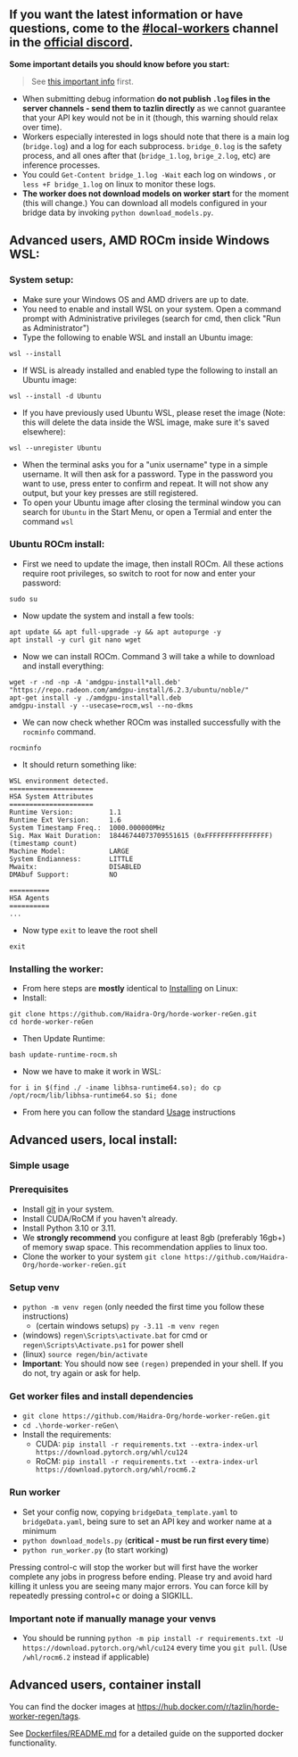 ##  If you want the latest information or have questions, come to the [#local-workers](https://discord.com/channels/781145214752129095/1076124012305993768) channel in the [official discord](https://discord.gg/3DxrhksKzn).


**Some important details you should know before you start:**

> See [this important info](README.md/#important-info) first.

- When submitting debug information **do not publish `.log` files in the server channels - send them to tazlin directly** as we cannot guarantee that your API key would not be in it (though, this warning should relax over time).
- Workers especially interested in logs should note that there is a main log (`bridge.log`) and a log for each subprocess. `bridge_0.log` is the safety process, and all ones after that (`bridge_1.log`, `brige_2.log`, etc) are inference processes.
- You could `Get-Content bridge_1.log -Wait` each log on windows , or `less +F bridge_1.log` on linux to monitor these logs.
- **The worker does not download models on worker start** for the moment (this will change.) You can download all models configured in your bridge data by invoking `python download_models.py`.


## Advanced users, AMD ROCm inside Windows WSL:

### System setup:
* Make sure your Windows OS and AMD drivers are up to date.
* You need to enable and install WSL on your system. Open a command prompt with Administrative privileges (search for cmd, then click "Run as Administrator")
* Type the following to enable WSL and install an Ubuntu image:
```
wsl --install
```
* If WSL is already installed and enabled type the following to install an Ubuntu image:
```
wsl --install -d Ubuntu
```
* If you have previously used Ubuntu WSL, please reset the image (Note: this will delete the data inside the WSL image, make sure it's saved elsewhere):
```
wsl --unregister Ubuntu
```
* When the terminal asks you for a "unix username" type in a simple username. It will then ask for a password. Type in the password you want to use, press enter to confirm and repeat. It will not show any output, but your key presses are still registered.
* To open your Ubuntu image after closing the terminal window you can search for `Ubuntu` in the Start Menu, or open a Termial and enter the command `wsl`

### Ubuntu ROCm install:
* First we need to update the image, then install ROCm. All these actions require root privileges, so switch to root for now and enter your password:
```
sudo su
```
* Now update the system and install a few tools:
```
apt update && apt full-upgrade -y && apt autopurge -y
apt install -y curl git nano wget
```
* Now we can install ROCm. Command 3 will take a while to download and install everything:
```
wget -r -nd -np -A 'amdgpu-install*all.deb' "https://repo.radeon.com/amdgpu-install/6.2.3/ubuntu/noble/"
apt-get install -y ./amdgpu-install*all.deb
amdgpu-install -y --usecase=rocm,wsl --no-dkms
```
* We can now check whether ROCm was installed successfully with the `rocminfo` command.
```
rocminfo
```
* It should return something like:
```
WSL environment detected.
=====================
HSA System Attributes
=====================
Runtime Version:         1.1
Runtime Ext Version:     1.6
System Timestamp Freq.:  1000.000000MHz
Sig. Max Wait Duration:  18446744073709551615 (0xFFFFFFFFFFFFFFFF) (timestamp count)
Machine Model:           LARGE
System Endianness:       LITTLE
Mwaitx:                  DISABLED
DMAbuf Support:          NO

==========
HSA Agents
==========
...
```
* Now type `exit` to leave the root shell
```
exit
```

### Installing the worker:
* From here steps are **mostly** identical to [Installing](README.md/#linux) on Linux:
* Install:
```
git clone https://github.com/Haidra-Org/horde-worker-reGen.git
cd horde-worker-reGen
```
* Then Update Runtime:
```
bash update-runtime-rocm.sh
```
* Now we have to make it work in WSL:
```
for i in $(find ./ -iname libhsa-runtime64.so); do cp /opt/rocm/lib/libhsa-runtime64.so $i; done
```
* From here you can follow the standard [Usage](README.md/#basic-usage) instructions

## Advanced users, local install:

### Simple usage

### Prerequisites
* Install [git](https://git-scm.com/) in your system.
* Install CUDA/RoCM if you haven't already.
* Install Python 3.10 or 3.11.
* We **strongly recommend** you configure at least 8gb (preferably 16gb+) of memory swap space. This recommendation applies to linux too.
* Clone the worker to your system
   `git clone https://github.com/Haidra-Org/horde-worker-reGen.git`

### Setup venv
- `python -m venv regen` (only needed the first time you follow these instructions)
  - (certain windows setups) `py -3.11 -m venv regen`
- (windows) `regen\Scripts\activate.bat` for cmd or `regen\Scripts\Activate.ps1` for power shell
- (linux) `source regen/bin/activate`
- **Important**: You should now see `(regen)` prepended in your shell. If you do not, try again or ask for help.

### Get worker files and install dependencies
- `git clone https://github.com/Haidra-Org/horde-worker-reGen.git`
- `cd .\horde-worker-reGen\`
- Install the requirements:
  - CUDA: `pip install -r requirements.txt --extra-index-url https://download.pytorch.org/whl/cu124`
  - RoCM: `pip install -r requirements.txt --extra-index-url https://download.pytorch.org/whl/rocm6.2`

### Run worker
- Set your config now, copying `bridgeData_template.yaml` to `bridgeData.yaml`, being sure to set an API key and worker name at a minimum
- `python download_models.py` (**critical - must be run first every time**)
- `python run_worker.py` (to start working)

Pressing control-c will stop the worker but will first have the worker complete any jobs in progress before ending. Please try and avoid hard killing it unless you are seeing many major errors. You can force kill by repeatedly pressing control+c or doing a SIGKILL.

### Important note if manually manage your venvs
- You should be running `python -m pip install -r requirements.txt -U https://download.pytorch.org/whl/cu124` every time you `git pull`. (Use `/whl/rocm6.2` instead if applicable)

## Advanced users, container install

You can find the docker images at https://hub.docker.com/r/tazlin/horde-worker-regen/tags.

See [Dockerfiles/README.md](Dockerfiles/README.md) for a detailed guide on the supported docker functionality.
